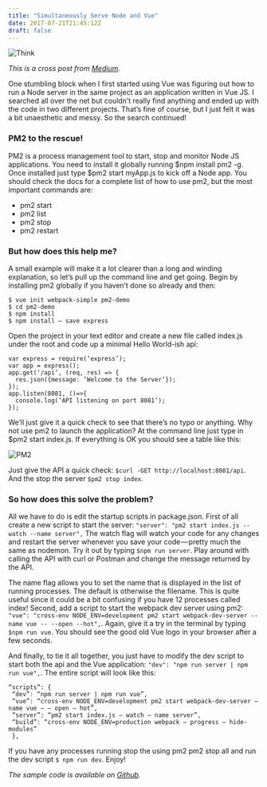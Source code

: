 ```yaml
---
title: "Simultaneously Serve Node and Vue"
date: 2017-07-21T21:45:12Z
draft: false
---
```

![Think](think.jpeg)

_This is a cross post from [Medium](https://medium.com/dailyjs/vue-js-simultaneously-running-express-and-webpack-dev-server-292f4a7ed7a3)._

One stumbling block when I first started using Vue was figuring out how to run a Node server in the same project as an application written in Vue JS. I searched all over the net but couldn’t really find anything and ended up with the code in two different projects. That’s fine of course, but I just felt it was a bit unaesthetic and messy. So the search continued!

### PM2 to the rescue!
PM2 is a process management tool to start, stop and monitor Node JS applications. You need to install it globally running $npm install pm2 -g. Once installed just type $pm2 start myApp.js to kick off a Node app. You should check the docs for a complete list of how to use pm2, but the most important commands are:
- pm2 start
- pm2 list
- pm2 stop
- pm2 restart

### But how does this help me?
A small example will make it a lot clearer than a long and winding explanation, so let’s pull up the command line and get going. Begin by installing pm2 globally if you haven’t done so already and then:
````
$ vue init webpack-simple pm2-demo
$ cd pm2-demo
$ npm install
$ npm install — save express
````

Open the project in your text editor and create a new file called index.js under the root and code up a minimal Hello World-ish api:
````
var express = require(‘express’);
var app = express();
app.get(‘/api’, (req, res) => {
  res.json({message: ‘Welcome to the Server’});
});
app.listen(8081, ()=>{
  console.log(‘API listening on port 8081’);
});
````

We’ll just give it a quick check to see that there’s no typo or anything. Why not use pm2 to launch the application? At the command line just type in $pm2 start index.js. If everything is OK you should see a table like this:

![PM2](/pm2.png)

Just give the API a quick check: `$curl -GET http://localhost:8081/api`.
And the stop the server `$pm2 stop index`.

### So how does this solve the problem?
All we have to do is edit the startup scripts in package.json. First of all create a new script to start the server: `"server": "pm2 start index.js --watch --name server",`
The watch flag will watch your code for any changes and restart the server whenever you save your code — pretty much the same as nodemon. Try it out by typing `$npm run server`. Play around with calling the API with curl or Postman and change the message returned by the API.

The name flag allows you to set the name that is displayed in the list of running processes. The default is otherwise the filename. This is quite useful since it could be a bit confusing if you have 12 processes called index!
Second, add a script to start the webpack dev server using pm2: `"vue": "cross-env NODE_ENV=development pm2 start webpack-dev-server --name vue -- --open --hot",`.
Again, give it a try in the terminal by typing `$npm run vue`. You should see the good old Vue logo in your browser after a few seconds.

And finally, to tie it all together, you just have to modify the dev script to start both the api and the Vue application: `"dev": "npm run server | npm run vue",`.
The entire script will look like this:
````
“scripts”: {
 “dev”: “npm run server | npm run vue”,
 “vue”: “cross-env NODE_ENV=development pm2 start webpack-dev-server — name vue — — open — hot”,
 “server”: “pm2 start index.js — watch — name server”,
 “build”: “cross-env NODE_ENV=production webpack — progress — hide-modules”
 },
 ````

If you have any processes running stop the using pm2 pm2 stop all and run the dev script `$ npm run dev`.
Enjoy!


_The sample code is available on [Github](https://github.com/hfogelberg/pm2-demo)._


